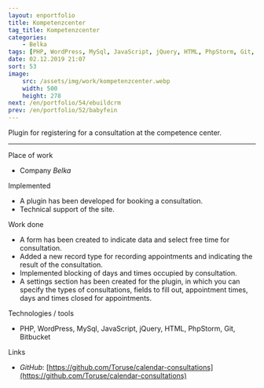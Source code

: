 ```yaml
---
layout: enportfolio
title: Kompetenzcenter
tag_title: Kompetenzcenter
categories:
    - Belka
tags: [PHP, WordPress, MySql, JavaScript, jQuery, HTML, PhpStorm, Git, Bitbucket]
date: 02.12.2019 21:07
sort: 53
image: 
    src: /assets/img/work/kompetenzcenter.webp 
    width: 500
    height: 278
next: /en/portfolio/54/ebuildcrm
prev: /en/portfolio/52/babyfein
---
```


Plugin for registering for a consultation at the competence center.

---

Place of work

* Company _Belka_

Implemented

* A plugin has been developed for booking a consultation.
* Technical support of the site.

Work done

* A form has been created to indicate data and select free time for consultation.
* Added a new record type for recording appointments and indicating the result of the consultation.
* Implemented blocking of days and times occupied by consultation.
* A settings section has been created for the plugin, in which you can specify the types of consultations, fields to 
fill out, appointment times, days and times closed for appointments.

Technologies / tools

* PHP, WordPress, MySql, JavaScript, jQuery, HTML, PhpStorm, Git, Bitbucket

Links

* _GitHub_: [https://github.com/Toruse/calendar-consultations](https://github.com/Toruse/calendar-consultations)


